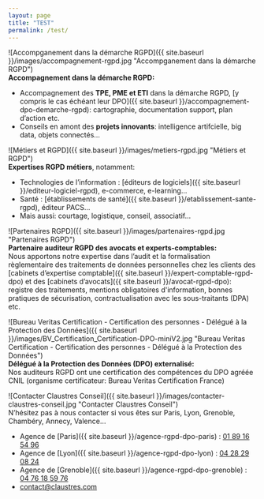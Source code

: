 ```yaml
---
layout: page
title: "TEST"
permalink: /test/
---
```


![Accompganement dans la démarche RGPD]({{ site.baseurl }}/images/accompagnement-rgpd.jpg "Accompganement dans la démarche RGPD")\
**Accompagnement dans la démarche RGPD:**
* Accompagnement des **TPE, PME et ETI** dans la démarche RGPD, [y compris le cas échéant leur DPO]({{ site.baseurl }}/accompagnement-dpo-demarche-rgpd): cartographie, documentation support, plan d’action etc.
* Conseils en amont des **projets innovants**: intelligence artifcielle, big data, objets connectés…

![Métiers et RGPD]({{ site.baseurl }}/images/metiers-rgpd.jpg "Métiers et RGPD")\
**Expertises RGPD métiers**, notamment:
* Technologies de l’information : [éditeurs de logiciels]({{ site.baseurl }}/editeur-logiciel-rgpd), e-commerce, e-learning...
* Santé : [établissements de santé]({{ site.baseurl }}/etablissement-sante-rgpd), éditeur PACS...
* Mais aussi: courtage, logistique, conseil, associatif...

![Partenaires RGPD]({{ site.baseurl }}/images/partenaires-rgpd.jpg "Partenaires RGPD")\
**Partenaire auditeur RGPD des avocats et experts-comptables:**\
Nous apportons notre expertise dans l’audit et la formalisation règlementaire des traitements de données personnelles chez les clients des [cabinets d’expertise comptable]({{ site.baseurl }}/expert-comptable-rgpd-dpo) et des [cabinets d’avocats]({{ site.baseurl }}/avocat-rgpd-dpo): registre des traitements, mentions obligatoires d'information, bonnes pratiques de sécurisation, contractualisation avec les sous-traitants (DPA) etc.

![Bureau Veritas Certification - Certification des personnes - Délégué à la Protection des Données]({{ site.baseurl }}/images/BV_Certification_Certification-DPO-miniV2.jpg "Bureau Veritas Certification - Certification des personnes - Délégué à la Protection des Données")\
**Délégué à la Protection des Données (DPO) externalisé:**\
Nos auditeurs RGPD ont une certification des compétences du DPO agréée CNIL (organisme certificateur: Bureau Veritas Certification France)

![Contacter Claustres Conseil]({{ site.baseurl }}/images/contacter-claustres-conseil.jpg "Contacter Claustres Conseil")\
N’hésitez pas à nous contacter si vous êtes sur Paris, Lyon, Grenoble, Chambéry, Annecy, Valence…
* Agence de [Paris]({{ site.baseurl }}/agence-rgpd-dpo-paris) : [01 89 16 54 96](tel:+33189165496)
* Agence de [Lyon]({{ site.baseurl }}/agence-rgpd-dpo-lyon) : [04 28 29 08 24](tel:+33428290824)
* Agence de [Grenoble]({{ site.baseurl }}/agence-rgpd-dpo-grenoble) : [04 76 18 59 76](tel:+33476185976)
* [contact@claustres.com](mailto:contact@claustres.com)
